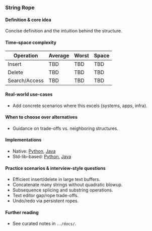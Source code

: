 ### String Rope

#### Definition & core idea
Concise definition and the intuition behind the structure.

#### Time–space complexity
| Operation | Average | Worst | Space |
|---|---|---|---|
| Insert | TBD | TBD | TBD |
| Delete | TBD | TBD | TBD |
| Search/Access | TBD | TBD | TBD |

#### Real-world use-cases
- Add concrete scenarios where this excels (systems, apps, infra).

#### When to choose over alternatives
- Guidance on trade-offs vs. neighboring structures.

#### Implementations
- Native: [Python](../python/native/string_rope.py), [Java](../java/native/StringRope.java)
- Std-lib–based: [Python](../python/stdlib/string_rope_std.py), [Java](../java/stdlib/StringRopeStd.java)

#### Practice scenarios & interview-style questions
- Efficient insert/delete in large text buffers.
- Concatenate many strings without quadratic blowup.
- Subsequence splicing and substring operations.
- Text editor gap/rope trade-offs.
- Undo/redo via persistent ropes.

#### Further reading
- See curated notes in `../docs/`.
